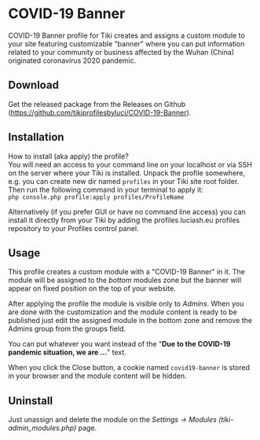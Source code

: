 # COVID-19 Banner
COVID-19 Banner profile for Tiki creates and assigns a custom module to your site featuring customizable "banner" where you can put information related to your community or business affected by the Wuhan (China) originated coronavirus 2020 pandemic.

## Download
Get the released package from the Releases on Github (https://github.com/tikiprofilesbyluci/COVID-19-Banner).

## Installation
How to install (aka apply) the profile?  
You will need an access to your command line on your localhost or via SSH on the server where your Tiki is installed. Unpack the profile somewhere, e.g. you can create new dir named `profiles` in your Tiki site root folder. Then run the following command in your terminal to apply it:  
`php console.php profile:apply profiles/ProfileName`

Alternatively (if you prefer GUI or have no command line access) you can install it directly from your Tiki by adding the profiles.luciash.eu profiles repository to your Profiles control panel.

## Usage
This profile creates a custom module with a "COVID-19 Banner" in it.
The module will be assigned to the _bottom_ modules zone but the banner will appear on fixed position on the top of your website.

After applying the profile the module is visible only to _Admins_. When you are done with the customization and the module content is ready to be published just edit the assigned module in the bottom zone and remove the Admins group from the groups field.

You can put whatever you want instead of the "__Due to the COVID-19 pandemic situation, we are ...__" text.

When you click the Close button, a cookie named `covid19-banner` is stored in your browser and the module content will be hidden.

## Uninstall
Just unassign and delete the module on the _Settings → Modules (tiki-admin_modules.php)_ page.
